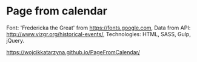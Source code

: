 # Page from calendar

Font: 'Fredericka the Great' from https://fonts.google.com,
Data from API: http://www.vizgr.org/historical-events/,
Technologies: HTML, SASS, Gulp, jQuery.

https://wojcikkatarzyna.github.io/PageFromCalendar/
